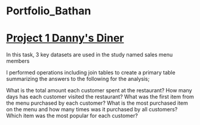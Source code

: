 # Portfolio_Bathan


# [Project 1 Danny's Diner](https://github.com/Bossfight123/Database-1/branches) 
In this task, 3 key datasets are used in the study named sales menu members

I performed operations including join tables to create a primary table summarizing the answers to the following for the analysis;

What is the total amount each customer spent at the restaurant? How many days has each customer visited the restaurant? What was the first item from the menu purchased by each customer? What is the most purchased item on the menu and how many times was it purchased by all customers? Which item was the most popular for each customer?
